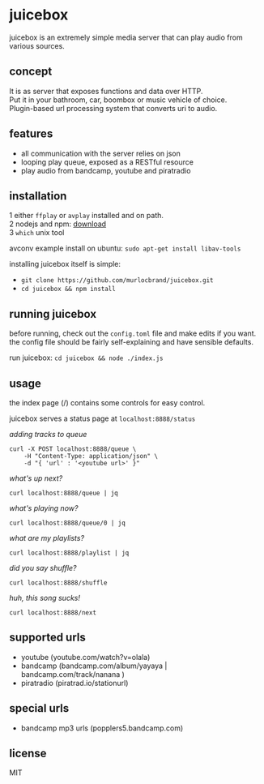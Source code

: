 # juicebox
juicebox is an extremely simple media server that can play audio from various sources.

## concept
It is as server that exposes functions and data over HTTP.  
Put it in your bathroom, car, boombox or music vehicle of choice.  
Plugin-based url processing system that converts uri to audio.  

## features
 - all communication with the server relies on json
 - looping play queue, exposed as a RESTful resource
 - play audio from bandcamp, youtube and piratradio

## installation
 1 either `ffplay` or `avplay` installed and on path.  
 2 nodejs and npm: [download](https://nodejs.org/en/download/)  
 3 `which` unix tool  

avconv example install on ubuntu: `sudo apt-get install libav-tools`

installing juicebox itself is simple:  
 - `git clone https://github.com/murlocbrand/juicebox.git`
 - `cd juicebox && npm install`

## running juicebox
before running, check out the `config.toml` file and make edits if you want.  
the config file should be fairly self-explaining and have sensible defaults.  

run juicebox: `cd juicebox && node ./index.js`

## usage
the index page (/) contains some controls for easy control.

juicebox serves a status page at `localhost:8888/status`  

*adding tracks to queue*  
```
curl -X POST localhost:8888/queue \
	-H "Content-Type: application/json" \
	-d "{ 'url' : '<youtube url>' }"
```

*what's up next?*
```
curl localhost:8888/queue | jq
```

*what's playing now?*
```
curl localhost:8888/queue/0 | jq
```

*what are my playlists?*
```
curl localhost:8888/playlist | jq
```

*did you say shuffle?*
```
curl localhost:8888/shuffle
```

*huh, this song sucks!*
```
curl localhost:8888/next
```

## supported urls
 - youtube (youtube.com/watch?v=olala)
 - bandcamp (bandcamp.com/album/yayaya | bandcamp.com/track/nanana )
 - piratradio (piratrad.io/stationurl)

## special urls
 - bandcamp mp3 urls (popplers5.bandcamp.com)

## license
MIT
